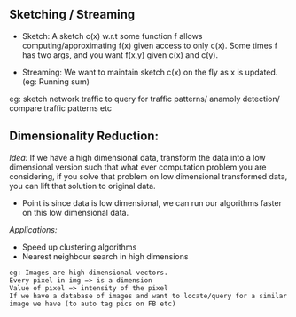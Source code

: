
## Sketching / Streaming

* Sketch: A sketch c(x) w.r.t some function f allows computing/approximating f(x) given access to only c(x).
Some times f has two args, and you want f(x,y) given c(x) and c(y).

* Streaming: We want to maintain sketch c(x) on the fly as x is updated. (eg: Running sum)

eg: sketch network traffic to query for traffic patterns/ anamoly detection/ compare traffic patterns etc


## Dimensionality Reduction:

*Idea:* If we have a high dimensional data, transform the data into a low dimensional version such that what ever computation
problem you are considering, if you solve that problem on low dimensional transformed data, you can lift that solution to 
original data.

* Point is since data is low dimensional, we can run our algorithms faster on this low dimensional data.

*Applications:*
* Speed up clustering algorithms
* Nearest neighbour search in high dimensions

```
eg: Images are high dimensional vectors. 
Every pixel in img => is a dimension
Value of pixel => intensity of the pixel
If we have a database of images and want to locate/query for a similar image we have (to auto tag pics on FB etc)
```

